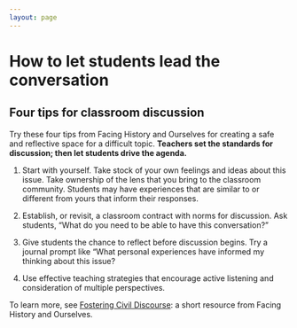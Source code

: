 ```yaml
---
layout: page
---
```


How to let students lead the conversation
=========================================
## Four tips for classroom discussion

Try these four tips from Facing History and Ourselves for creating a safe and reflective space for a difficult topic.
**Teachers set the standards for discussion; then let students drive the agenda.**

1. Start with yourself. Take stock of your own feelings and ideas about this issue. Take ownership of the lens that you bring to the classroom community. Students may have experiences that are similar to or different from yours that inform their responses. 

2. Establish, or revisit, a classroom contract with norms for discussion. Ask students, “What do you need to be able to have this conversation?” 

3. Give students the chance to reflect before discussion begins. Try a journal prompt like “What personal experiences have informed my thinking about this issue? 

4. Use effective teaching strategies that encourage active listening and consideration of multiple perspectives. 

To learn more, see [Fostering Civil Discourse](http://info.facinghistory.org/civil_discourse):  a short resource from Facing 
History and Ourselves.

